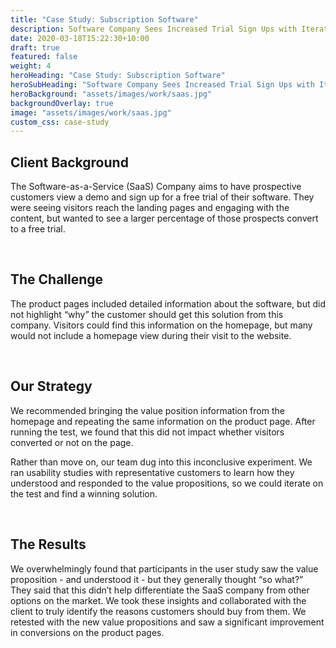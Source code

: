 ```yaml
---
title: "Case Study: Subscription Software"
description: Software Company Sees Increased Trial Sign Ups with Iteratively Improved Value Proposition
date: 2020-03-18T15:22:30+10:00
draft: true
featured: false
weight: 4
heroHeading: "Case Study: Subscription Software"
heroSubHeading: "Software Company Sees Increased Trial Sign Ups with Iteratively Improved Value Proposition"
heroBackground: "assets/images/work/saas.jpg"
backgroundOverlay: true
image: "assets/images/work/saas.jpg"
custom_css: case-study
---
```


## Client Background

The Software-as-a-Service (SaaS) Company aims to have prospective customers view a demo and sign up for a free trial of their software. They were seeing visitors reach the landing pages and engaging with the content, but wanted to see a larger percentage of those prospects convert to a free trial.

<br>

## The Challenge

The product pages included detailed information about the software, but did not highlight “why” the customer should get this solution from this company. Visitors could find this information on the homepage, but many would not include a homepage view during their visit to the website.

<br>

## Our Strategy

We recommended bringing the value position information from the homepage and repeating the same information on the product page. After running the test, we found that this did not impact whether visitors converted or not on the page.

Rather than move on, our team dug into this inconclusive experiment. We ran usability studies with representative customers to learn how they understood and responded to the value propositions, so we could iterate on the test and find a winning solution.

<br>

## The Results

We overwhelmingly found that participants in the user study saw the value proposition - and understood it - but they generally thought “so what?” They said that this didn’t help differentiate the SaaS company from other options on the market. We took these insights and collaborated with the client to truly identify the reasons customers should buy from them. We retested with the new value propositions and saw a significant improvement in conversions on the product pages.
